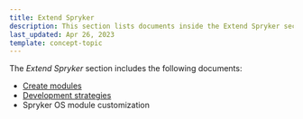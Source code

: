```yaml
---
title: Extend Spryker
description: This section lists documents inside the Extend Spryker section.
last_updated: Apr 26, 2023
template: concept-topic
---
```


The *Extend Spryker* section includes the following documents:
* [Create modules](/docs/scos/dev/back-end-development/extend-spryker/create-modules.html)
* [Development strategies](/docs/scos/dev/back-end-development/extend-spryker/development-strategies.html)
* Spryker OS module customization